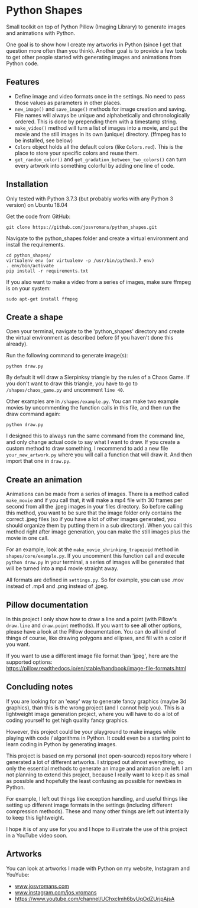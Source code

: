 # Python Shapes

Small toolkit on top of Python Pillow (Imaging Library) to generate images and animations with Python.

One goal is to show how I create my artworks in Python (since I get that question more often than you think).
Another goal is to provide a few tools to get other people started with generating images and animations from Python code.

## Features
* Define image and video formats once in the settings. No need to pass those values as parameters in other places.
* `new_image()` and `save_image()` methods for image creation and saving. File names will always be unique and alphabetically and chronologically ordered. This is done by prepending them with a timestamp string. 
* `make_video()` method will turn a list of images into a movie, and put the movie and the still images in its own (unique) directory. (ffmpeg has to be installed, see below) 
* `Colors` object holds all the default colors (like `Colors.red`). This is the place to store your specific colors and reuse them.
* `get_random_color()` and `get_gradation_between_two_colors()` can turn every artwork into something colorful by adding one line of code.


## Installation
Only tested with Python 3.7.3 (but probably works with any Python 3 version) on Ubuntu 18.04

Get the code from GitHub:
```
git clone https://github.com/josvromans/python_shapes.git
```

Navigate to the python_shapes folder and create a virtual environment and install the requirements.
```
cd python_shapes/
virtualenv env (or virtualenv -p /usr/bin/python3.7 env)
. env/bin/activate
pip install -r requirements.txt
```

If you also want to make a video from a series of images, make sure ffmpeg is on your system:

    sudo apt-get install ffmpeg


## Create a shape
Open your terminal, navigate to the 'python_shapes' directory and create the virtual environment as described before (if you haven't done this already).

Run the following command to generate image(s):
```
python draw.py
```
By default it will draw a Sierpinksy triangle by the rules of a Chaos Game.
If you don't want to draw this triangle, you have to go to `/shapes/chaos_game.py` and uncomment `line 40`.

Other examples are in `/shapes/example.py`. You can make two example movies by uncommenting the function calls in this file, and then run the draw command again:
```
python draw.py
```    
I designed this to always run the same command from the command line, and only change actual code to say what I want to draw.
If you create a custom method to draw something, I recommend to add a new file `your_new_artwork.py` where you will call a function that will draw it. And then import that one in `draw.py`.


## Create an animation
Animations can be made from a series of images. There is a method called `make_movie` and if you call that, it will make a mp4 file with 30 frames per second from all the .jpeg images in your files directory.
So before calling this method, you want to be sure that the image folder only contains the correct .jpeg files (so if you have a lot of other images generated, you should organize them by putting them in a sub directory). When you call this method right after image generation, you can make the still images plus the movie in one call.

For an example, look at the `make_movie_shrinking_trapezoid` method in `shapes/core/example.py`. If you uncomment this function call and execute 
`python draw.py` in your terminal, a series of images will be generated that will be turned into a mp4 movie straight away.

All formats are defined in `settings.py`. So for example, you can use .mov instead of .mp4 and .png instead of .jpeg.

## Pillow documentation
In this project I only show how to draw a line and a point (with Pillow's `draw.line` and `draw.point` methods). If you want to see all other options, please have a look at the Pillow documentation.
You can do all kind of things of course, like drawing polygons and ellipses, and fill with a color if you want.

If you want to use a different image file format than 'jpeg', here are the supported options:
https://pillow.readthedocs.io/en/stable/handbook/image-file-formats.html

## Concluding notes
If you are looking for an 'easy' way to generate fancy graphics (maybe 3d graphics), than this is the wrong project (and I cannot help you).
This is a lightweight image generation project, where you will have to do a lot of coding yourself to get high quality fancy graphics.

However, this project could be your playground to make images while playing with code / algorithms in Python. 
It could even be a starting point to learn coding in Python by generating images.

This project is based on my personal (not open-sourced) repository where I generated a lot of different artworks. I stripped out almost everything, so only the essential methods to generate an image and animation are left.
I am not planning to extend this project, because I really want to keep it as small as possible and hopefully the least confusing as possible for newbies in Python.

For example, I left out things like exception handling, and useful things like setting up different image formats in the settings (including different compression methods). These and many other things are left out intentially to keep this lightweight.

I hope it is of any use for you and I hope to illustrate the use of this project in a YouTube video soon.

## Artworks
You can look at artworks I made with Python on my website, Instagram and YouYube:
* www.josvromans.com
* www.instagram.com/jos.vromans
* https://www.youtube.com/channel/UChxcImh6byUqOdZUrjpAjsA
